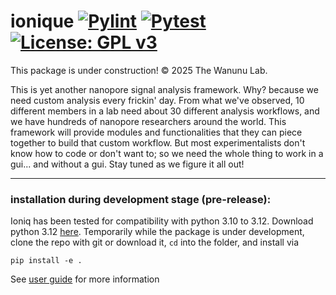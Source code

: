 # ionique [![Pylint](https://github.com/wanunulab/ioniq/actions/workflows/pylint.yml/badge.svg)](https://github.com/wanunulab/ioniq/actions/workflows/pylint.yml) [![Pytest](https://github.com/wanunulab/ioniq/actions/workflows/pytest.yml/badge.svg)](https://github.com/wanunulab/ioniq/actions/workflows/pytest.yml) [![License: GPL v3](https://img.shields.io/badge/License-GPLv3-blue.svg)](https://www.gnu.org/licenses/gpl-3.0)
This package is under construction! &copy; 2025 The Wanunu Lab.

This is yet another nanopore signal analysis framework. Why? because we need custom analysis every frickin' day. From what we've observed, 10 different members in a lab need about 30 different analysis workflows, and we have hundreds of nanopore researchers around the world. This framework will provide modules and functionalities that they can piece together to build that custom workflow. But most experimentalists don't know how to code or don't want to; so we need the whole thing to work in a gui... and without a gui. Stay tuned as we figure it all out!

---
### installation during development stage (pre-release):
Ioniq has been tested for compatibility with python 3.10 to 3.12. Download python 3.12 [here](https://www.python.org/downloads/).
Temporarily while the package is under development, clone the repo with git or download it, `cd` into the folder, and install via 
```
pip install -e .
```
See [user guide](userguide.md) for more information 
